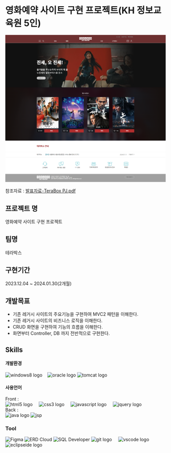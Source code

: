 # 영화예약 사이트 구현 프로젝트(KH 정보교육원 5인)

![KH Semi Project](https://github.com/yawooch/TerraBoxProject/blob/master/%EC%82%B0%EC%B6%9C%EB%AC%BC/TeraBox.mainpage.png)

참조자료 : [발표자료-TeraBox PJ.pdf](https://github.com/yawooch/TerraBoxProject/blob/master/%EC%82%B0%EC%B6%9C%EB%AC%BC/%EC%B5%9C%EC%A2%85%EC%A0%9C%EC%B6%9C/TeraBox%20PJ.pdf)

## 프로젝트 명 
영화예약 사이트 구현 프로젝트


## 팀명
테라박스

## 구현기간
2023.12.04 ~ 2024.01.30(2개월)

## 개발목표
-	기존 레거시 사이트의 주요기능을 구현하여 MVC2 패턴을 이해한다.
-	기존 레거시 사이트의 비즈니스 로직을 이해한다.
-	CRUD 화면을 구현하여 기능의 흐름을 이해한다.
-	화면부터 Controller, DB 까지 전반적으로 구현한다.



## Skills

#### 개발환경 

<img src="https://cdn.jsdelivr.net/gh/devicons/devicon/icons/windows8/windows8-original.svg" height="40" alt="windows8 logo"  /><img width="12" />
  <img src="https://cdn.jsdelivr.net/gh/devicons/devicon/icons/oracle/oracle-original.svg" height="40" alt="oracle logo"  />
  <img src="https://cdn.jsdelivr.net/gh/devicons/devicon/icons/tomcat/tomcat-original.svg" height="40" alt="tomcat logo"  />
  <img width="12" />

#### 사용언어 
Front : \
  <img src="https://cdn.jsdelivr.net/gh/devicons/devicon/icons/html5/html5-original.svg" height="40" alt="html5 logo"  />
  <img width="12" />
  <img src="https://cdn.jsdelivr.net/gh/devicons/devicon/icons/css3/css3-original.svg" height="40" alt="css3 logo"  />
  <img width="12" />
<img src="https://cdn.jsdelivr.net/gh/devicons/devicon/icons/javascript/javascript-original.svg" height="40" alt="javascript logo"  />
  <img width="12" />
  <img src="https://cdn.jsdelivr.net/gh/devicons/devicon/icons/jquery/jquery-original.svg" height="40" alt="jquery logo"  />\
Back  :\
  <img src="https://cdn.jsdelivr.net/gh/devicons/devicon/icons/java/java-original.svg" height="40" alt="java logo"  />
![jsp](https://img.shields.io/badge/jsp-41644A?style=for-the-badge&logo=jsp&labelColor=000000)


### Tool
![Figma](https://img.shields.io/badge/-Figma-F05032?style=for-the-badge&logo=Figma&labelColor=000000)
![ERD Cloud](https://img.shields.io/badge/-ERD%20Cloud-9388FB?style=for-the-badge&logo=ERDCloud&labelColor=000000)
![SQL Developer](https://img.shields.io/badge/-SQL%20Developer-16A100?style=for-the-badge&logo=SQLDeveloper&labelColor=000000)
  <img src="https://cdn.simpleicons.org/git/F05032" height="40" alt="git logo"  />
  <img width="12" />
  <img src="https://cdn.jsdelivr.net/gh/devicons/devicon/icons/vscode/vscode-original.svg" height="40" alt="vscode logo"  />
  <img width="12" />
  <img src="https://skillicons.dev/icons?i=eclipse" height="40" alt="eclipseide logo"  />
